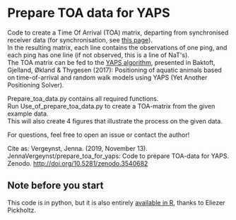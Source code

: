 # Prepare TOA data for YAPS

Code to create a Time Of Arrival (TOA) matrix, departing from synchronised receiver data (for synchronisation, see [this page](https://github.com/JennaVergeynst/time_synchronization)).   
In the resulting matrix, each line contains the observations of one ping, and each ping has one line (if not observed, this is a line of NaT's).   
The TOA matrix can be fed to the [YAPS algorithm](https://github.com/baktoft/yaps), presented in Baktoft, Gjelland, Økland & Thygesen (2017): Positioning of aquatic animals based on time-of-arrival and random walk models using YAPS (Yet Another Positioning Solver).

Prepare_toa_data.py contains all required functions.   
Run Use_of_prepare_toa_data.py to create a TOA-matrix from the given example data.   
This will also create 4 figures that illustrate the process on the given data.   

For questions, feel free to open an issue or contact the author!

Cite as: Vergeynst, Jenna. (2019, November 13). JennaVergeynst/prepare_toa_for_yaps: Code to prepare TOA-data for YAPS. Zenodo. http://doi.org/10.5281/zenodo.3540682

## Note before you start
This code is in python, but it is also entirely [available in R](https://github.com/elipickh/ReceiverArrays), thanks to Eliezer Pickholtz.